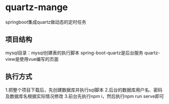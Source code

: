 # quartz-mange
springboot集成quartz做动态的定时任务

## 项目结构
mysql目录：mysql创建表的执行脚本
spring-boot-quartz是后台服务
quartz-view是使用vue编写的页面

## 执行方式
1.把整个项目下载后，先创建数据库并执行sql脚本
2.后台的数据库用户名、密码及数据库名根据实际情况修改
3.前台先执行npm i，然后执行npm run serve即可
